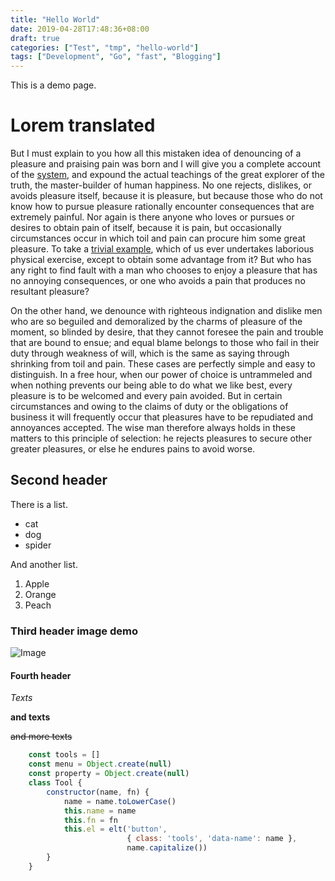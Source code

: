 ```yaml
---
title: "Hello World"
date: 2019-04-28T17:48:36+08:00
draft: true
categories: ["Test", "tmp", "hello-world"]
tags: ["Development", "Go", "fast", "Blogging"]
---
```


This is a demo page.

# Lorem translated

But I must explain to you how all this mistaken idea of denouncing of a pleasure and praising pain was born and I will give you a complete account of the [system](https://ziox.xyz), and expound the actual teachings of the great explorer of the truth, the master-builder of human happiness. No one rejects, dislikes, or avoids pleasure itself, because it is pleasure, but because those who do not know how to pursue pleasure rationally encounter consequences that are extremely painful. Nor again is there anyone who loves or pursues or desires to obtain pain of itself, because it is pain, but occasionally circumstances occur in which toil and pain can procure him some great pleasure. To take a [trivial example](https://ziox.xyz), which of us ever undertakes laborious physical exercise, except to obtain some advantage from it? But who has any right to find fault with a man who chooses to enjoy a pleasure that has no annoying consequences, or one who avoids a pain that produces no resultant pleasure?

On the other hand, we denounce with righteous indignation and dislike men who are so beguiled and demoralized by the charms of pleasure of the moment, so blinded by desire, that they cannot foresee the pain and trouble that are bound to ensue; and equal blame belongs to those who fail in their duty through weakness of will, which is the same as saying through shrinking from toil and pain. These cases are perfectly simple and easy to distinguish. In a free hour, when our power of choice is untrammeled and when nothing prevents our being able to do what we like best, every pleasure is to be welcomed and every pain avoided. But in certain circumstances and owing to the claims of duty or the obligations of business it will frequently occur that pleasures have to be repudiated and annoyances accepted. The wise man therefore always holds in these matters to this principle of selection: he rejects pleasures to secure other greater pleasures, or else he endures pains to avoid worse.

## Second header

There is a list.

- cat
- dog
- spider

And another list.

1. Apple
2. Orange
3. Peach

### Third header image demo

![Image](https://raw.githubusercontent.com/jacobsun/edidor/master/images/screenshot.png)

#### Fourth header

*Texts*

**and texts**

~~and more texts~~

```javascript
    const tools = []
    const menu = Object.create(null)
    const property = Object.create(null)
    class Tool {
        constructor(name, fn) {
            name = name.toLowerCase()
            this.name = name
            this.fn = fn
            this.el = elt('button',
                          { class: 'tools', 'data-name': name },
                          name.capitalize())
        }
    }
```

